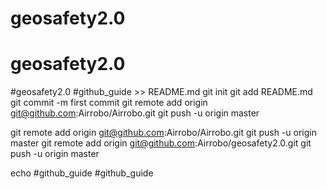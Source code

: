 # geosafety2.0
# geosafety2.0
#geosafety2.0
#github_guide >> README.md
git init
git add README.md
git commit -m first commit
git remote add origin git@github.com:Airrobo/Airrobo.git
git push -u origin master

git remote add origin git@github.com:Airrobo/Airrobo.git
git push -u origin master
git remote add origin git@github.com:Airrobo/geosafety2.0.git
git push -u origin master

echo #github_guide
#github_guide
